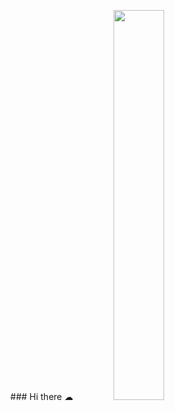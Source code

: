 
<!--![IMG_6502](https://user-images.githubusercontent.com/28584133/106469766-0d64dd80-64e3-11eb-964e-b50f1e54713a.JPG)-->

<p align="center">### Hi there ☁︎ <img src="https://user-images.githubusercontent.com/28584133/106469766-0d64dd80-64e3-11eb-964e-b50f1e54713a.JPG" width="40%"> </p>

<!--
**wwjdtm/wwjdtm** is a ✨ _special_ ✨ repository because its `README.md` (this file) appears on your GitHub profile.

Here are some ideas to get you started:

- 🔭 I’m currently working on ...
- 🌱 I’m currently learning ...
- 👯 I’m looking to collaborate on ...
- 🤔 I’m looking for help with ...
- 💬 Ask me about ...
- 📫 How to reach me: ...
- 😄 Pronouns: ...
- ⚡ Fun fact: ...
-->
<!--
[![Hits](https://hits.seeyoufarm.com/api/count/incr/badge.svg?url=https%3A%2F%2Fgithub.com%2Fgjbae1212%2Fhit-counter&count_bg=%236D75D3&title_bg=%23212121&icon=ghostery.svg&icon_color=%23FFFFFF&title=hits&edge_flat=false)](https://hits.seeyoufarm.com)
-->
